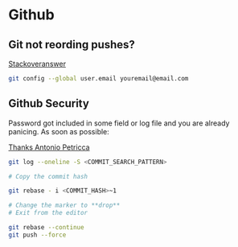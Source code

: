 # Github

## Git not reording pushes?
[Stackoveranswer](https://stackoverflow.com/questions/15289768/github-commits-arent-recorded-in-the-your-contributions-calendar#19384175)
```bash
git config --global user.email youremail@email.com 
```


## Github Security

Password got included in some field or log file and you are already panicing. 
As soon as possible:

[Thanks Antonio Petricca](https://stackoverflow.com/questions/5099333/git-accidental-inclusion-of-password-how-do-i-fix-it#5099338i)
```bash
git log --oneline -S <COMMIT_SEARCH_PATTERN>

# Copy the commit hash

git rebase - i <COMMIT_HASH>~1

# Change the marker to **drop**
# Exit from the editor

git rebase --continue
git push --force
```


